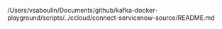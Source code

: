 /Users/vsaboulin/Documents/github/kafka-docker-playground/scripts/../ccloud/connect-servicenow-source/README.md